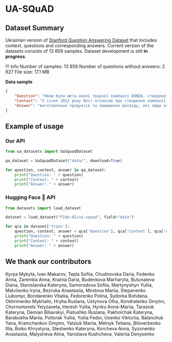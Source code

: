 # UA-SQuAD

## Dataset Summary

Ukrainian version of [Stanford Question Answering Dataset](https://rajpurkar.github.io/SQuAD-explorer/) that includes context, questions and corresponding answers. Current version of the datasets consists of 13 859 samples. Dataset development is still **in progress**.

!!! Info
    Number of samples: 13 859
    Number of questions without answers: 2 927
    File size: 17.1 MB

__Data sample__

```json
{
    "Question": "Якою була мета нової творчої компанії DONDA, створеної Каньє?",
    "Context": "5 січня 2012 року Вест оголосив про створення компанії ...",
    "Answer": "виготовлення продуктів та поширення досвіду, які люди хочуть отримати й можуть собі дозволити"
}
```

## Example of usage

### Our API

```python
from ua_datasets import UaSquadDataset

qa_dataset = UaSquadDataset("data/", download=True)

for question, context, answer in qa_dataset:
    print("Question: " + question)
    print("Context: " + context)
    print("Answer: " + answer)
```

### Hugging Face 🤗 API

```python
from datasets import load_dataset

dataset = load_dataset("FIdo-AI/ua-squad", field="data")

for qca in dataset['train']:
    question, context, answer = qca['Question'], qca['Context'], qca['Answer']
    print("Question: " + question)
    print("Context: " + context)
    print("Answer: " + answer)
```

## We thank our contributors

Kyrpa Mykyta, Ivan Makarov, Tepla Sofiia, Chudnovska Daria, Fedenko Anna, Zaremba Anna, Krainia Daria, Budenkova Marharyta, Butunaieva Diana, Stanislavska Kateryna, Samorodova Sofiia, Martynyshyn Yuliia, Matviienko Iryna, Bezruka Anastasiia, Mostova Mariia, Stepanenko Liubomyr, Bondarenko Vitaliia, Fedorenko Polina, Sydorka Bohdana, Okhrimenko Mykhailo, Hryha Ruslana, Ustynova Olha, Kondratenko Dmytro, Chornomorets Yelyzaveta, Heresh Yuliia, Hynku Anna-Mariia, Tarasiuk Kateryna, Demian Biliavskyi, Piatushko Ruslana, Pakholchak Kateryna, Barabukha Mariia, Poltorak Yuliia, Yuliia Fedor, Usenko Viktoriia, Balanchuk Yana, Kramchenkov Dmytro, Yatsiuk Mariia, Melnyk Tetiana, Biloverbenko Illia, Boiko Khrystyna, Steshenko Kateryna, Korcheva Anna, Syzonenko Anastasiia, Malysheva Alina, Yaroslava Kushcheva, Valeriia Denysenko
